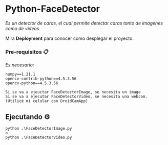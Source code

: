 # Python-FaceDetector

_Es un detector de caras, el cual permite detectar caras tanto de imagenes como de videos_


Mira **Deployment** para conocer como desplegar el proyecto.


### Pre-requisitos 📋

_Es necesario:_

```
numpy==1.21.1
opencv-contrib-python==4.5.3.56
opencv-python==4.5.3.56

Si se va a ejeuctar FaceDetectorImage, se necesita un image
Si se va a ejecutar FaceDetectorVideo, se necesita una webcam. (Utilicé mi celular con DroidCamApp)
```

## Ejecutando ⚙️

```
python .\FaceDetectorImage.py
o
python .\FaceDetectorVideo.py
```